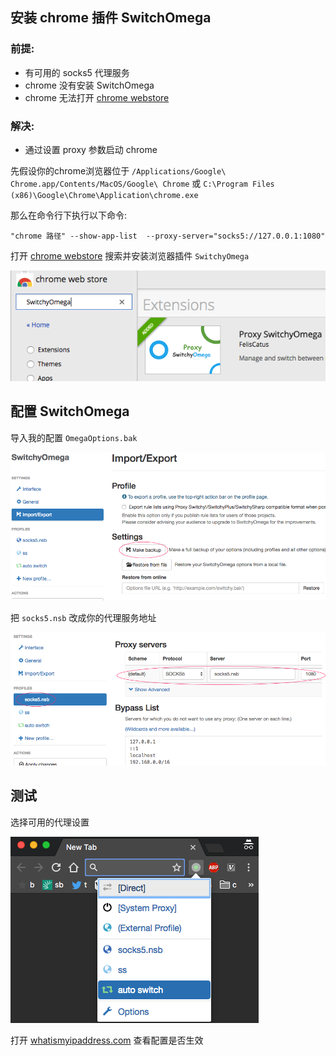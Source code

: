 ## 安装 chrome 插件 SwitchOmega

### 前提:

- 有可用的 socks5 代理服务
- chrome 没有安装 SwitchOmega
- chrome 无法打开 [chrome webstore](https://chrome.google.com/webstore)

### 解决:

- 通过设置 proxy 参数启动 chrome

先假设你的chrome浏览器位于 `/Applications/Google\ Chrome.app/Contents/MacOS/Google\ Chrome` 或 `C:\Program Files (x86)\Google\Chrome\Application\chrome.exe`

那么在命令行下执行以下命令:

    "chrome 路径" --show-app-list  --proxy-server="socks5://127.0.0.1:1080"

打开 [chrome webstore](https://chrome.google.com/webstore) 搜索并安装浏览器插件 `SwitchyOmega`

![SwitchOmega](images/chrome-webstore-search-switchomega.png)

## 配置 SwitchOmega

导入我的配置 `OmegaOptions.bak`

![Restore from file](images/restore-from-file.png)

把 `socks5.nsb` 改成你的代理服务地址

![Setup proxy server](images/setup-proxy-servers.png)

## 测试

选择可用的代理设置

![switch proxy server](images/switch-proxy.png)

打开 [whatismyipaddress.com](https://whatismyipaddress.com/) 查看配置是否生效
